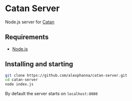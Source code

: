 # Catan Server
Node.js server for [Catan](https://github.com/alexphanna/catan)
## Requirements
- [Node.js](https://nodejs.org/en/download)
## Installing and starting
```bash
git clone https://github.com/alexphanna/catan-server.git
cd catan-server
node index.js
```
By default the server starts on `localhost:8080`